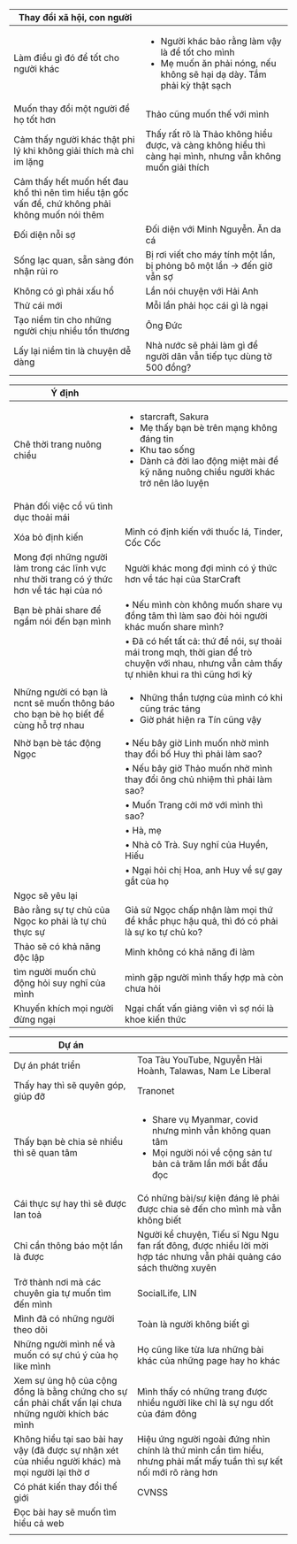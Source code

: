 | Thay đổi xã hội, con người                                                                        |                                                                                                                                               |
| ------------------------------------------------------------------------------------------------- | --------------------------------------------------------------------------------------------------------------------------------------------- |
| Làm điều gì đó để tốt cho người khác                                                              | <ul><li>Người khác bảo rằng làm vậy là để tốt cho mình</li><li>Mẹ muốn ăn phải nóng, nếu không sẽ hại dạ dày. Tắm phải kỳ thật sạch</li></ul> |
| Muốn thay đổi một người để họ tốt hơn                                                             | Thảo cũng muốn thế với mình                                                                                                                   |
| Cảm thấy người khác thật phi lý khi không giải thích mà chỉ im lặng                               | Thấy rất rõ là Thảo không hiểu được, và càng không hiểu thì càng hại mình, nhưng vẫn không muốn giải thích                                    |
| Cảm thấy hết muốn hết đau khổ thì nên tìm hiểu tận gốc vấn đề, chứ không phải không muốn nói thêm |                                                                                                                                               |
| Đối diện nỗi sợ                                                                                   | Đối diện với Minh Nguyễn. Ăn da cá                                                                                                            |
| Sống lạc quan, sẵn sàng đón nhận rủi ro                                                           | Bị rơi viết cho máy tính một lần, bị phỏng bô một lần → đến giờ vẫn sợ                                                                        |
| Không có gì phải xấu hổ                                                                           | Lần nói chuyện với Hải Anh                                                                                                                    |
| Thử cái mới                                                                                       | Mỗi lần phải học cái gì là ngại                                                                                                               |
| Tạo niềm tin cho những người chịu nhiều tổn thương                                                | Ông Đức                                                                                                                                       |
| Lấy lại niềm tin là chuyện dễ dàng                                                                | Nhà nước sẽ phải làm gì để người dân vẫn tiếp tục dùng tờ 500 đồng?                                                                                                                                              |

| Ý định                                                                                     |                                                                                                                                                                                                    |
| ------------------------------------------------------------------------------------------ | -------------------------------------------------------------------------------------------------------------------------------------------------------------------------------------------------- |
| Chê thời trang nuông chiều                                                                 | <ul><li>starcraft, Sakura</li><li>Mẹ thấy bạn bè trên mạng không đáng tin</li><li>Khu tao sống</li><li>Dành cả đời lao động miệt mài để kỹ năng nuông chiều người khác trở nên lão luyện</li></ul> |
| Phản đối việc cổ vũ tình dục thoải mái                                                     |                                                                                                                                                                                                    |
| Xóa bỏ định kiến                                                                           | Mình có định kiến với thuốc lá, Tinder, Cốc Cốc                                                                                                                                                    |
| Mong đợi những người làm trong các lĩnh vực như thời trang có ý thức hơn về tác hại của nó | Người khác mong đợi mình có ý thức hơn về tác hại của StarCraft                                                                                                                                    |
| Bạn bè phải share để ngầm nói đến bạn mình                                                 | • Nếu mình còn không muốn share vụ đồng tâm thì làm sao đòi hỏi người khác muốn share mình?                                                                                                        |
|                                                                                            | • Đã có hết tất cả: thứ để nói, sự thoải mái trong mqh, thời gian để trò chuyện với nhau, nhưng vẫn cảm thấy tự nhiên khui ra thì cũng hơi kỳ                                                      |
| Những người có bạn là ncnt sẽ muốn thông báo cho bạn bè họ biết để cùng hỗ trợ nhau        | <ul><li>Những thần tượng của mình có khi cũng trác táng</li><li>Giờ phát hiện ra Tín cũng vậy</li></ul>                                                                                            |
| Nhờ bạn bè tác động Ngọc                                                                   | • Nếu bây giờ Linh muốn nhờ mình thay đổi bố Huy thì phải làm sao?                                                                                                                                 |
|                                                                                            | • Nếu bây giờ Thảo muốn nhờ mình thay đổi ông chủ nhiệm thì phải làm sao?                                                                                                                          |
|                                                                                            | • Muốn Trang cởi mở với mình thì sao?                                                                                                                                                              |
|                                                                                            | • Hà, mẹ                                                                                                                                                                                           |
|                                                                                            | • Nhà cô Trà. Suy nghĩ của Huyền, Hiếu                                                                                                                                                             |
|                                                                                            | • Ngại hỏi chị Hoa, anh Huy về sự gay gắt của họ                                                                                                                                                   |
| Ngọc sẽ yêu lại                                                                            |                                                                                                                                                                                                    |
| Bảo rằng sự tự chủ của Ngọc ko phải là tự chủ thực sự                                      | Giả sử Ngọc chấp nhận làm mọi thứ để khắc phục hậu quả, thì đó có phải là sự ko tự chủ ko?                                                                                                         |
| Thảo sẽ có khả năng độc lập                                                                | Mình không có khả năng đi làm                                                                                                                                                                      |
| tìm người muốn chủ động hỏi suy nghĩ của mình                                              | mình gặp người mình thấy hợp mà còn chưa hỏi                                                                                                                                                       |
| Khuyến khích mọi người đừng ngại                                                           | Ngại chất vấn giảng viên vì sợ nói là khoe kiến thức                                                                                                                                               | 

| Dự án                                                                                                  |                                                                                                                                              |
| ------------------------------------------------------------------------------------------------------ | -------------------------------------------------------------------------------------------------------------------------------------------- |
| Dự án phát triển                                                                                       | Toa Tàu YouTube, Nguyễn Hải Hoành, Talawas, Nam Le Liberal                                                                                   |
| Thấy hay thì sẽ quyên góp, giúp đỡ                                                                     | Tranonet                                                                                                                                     |
| Thấy bạn bè chia sẻ nhiều thì sẽ quan tâm                                                              | <ul><li>Share vụ Myanmar, covid nhưng mình vẫn không quan tâm</li><li>Mọi người nói về cộng sản tư bản cả trăm lần mới bắt đầu đọc</li></ul> |
| Cái thực sự hay thì sẽ được lan toả                                                                    | Có những bài/sự kiện đáng lẽ phải được chia sẻ đến cho mình mà vẫn không biết                                                                |
| Chỉ cần thông báo một lần là được                                                                      | Người kể chuyện, Tiếu sĩ Ngu Ngu fan rất đông, được nhiều lời mời hợp tác nhưng vẫn phải quảng cáo sách thường xuyên                         |
| Trở thành nơi mà các chuyên gia tự muốn tìm đến mình                                                   | SocialLife, LIN                                                                                                                              |
| Mình đã có những người theo dõi                                                                        | Toàn là người không biết gì                                                                                                                  |
| Những người mình nể và muốn có sự chú ý của họ like mình                                               | Họ cũng like từa lưa những bài khác của những page hay ho khác                                                                               |
| Xem sự ủng hộ của cộng đồng là bằng chứng cho sự cần phải chất vấn lại chưa những người khích bác mình | Mình thấy có những trang được nhiều người like chỉ là sự ngu dốt của đám đông                                                                |
| Không hiểu tại sao bài hay vậy (đã được sự nhận xét của nhiều người khác) mà mọi người lại thờ ơ       | Hiệu ứng người ngoài đứng nhìn chính là thứ mình cần tìm hiểu, nhưng phải mất mấy tuần thì sự kết nối mới rõ ràng hơn                        |
| Có phát kiến thay đổi thế giới                                                                         | CVNSS                                                                                                                                        |
| Đọc bài hay sẽ muốn tìm hiểu cả web                                                                    |                                                                                                                                              |
|                                                                                                        |                                                                                                                                              |
